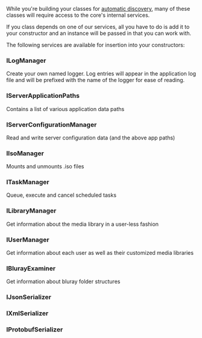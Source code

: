 While you're building your classes for [automatic discovery](https://github.com/MediaBrowser/MediaBrowser/wiki/Automatic-Type-Discovery), many of these classes will require access to the core's internal services.

If you class depends on one of our services, all you have to do is add it to your constructor and an instance will be passed in that you can work with.

The following services are available for insertion into your constructors:

### ILogManager 
Create your own named logger. Log entries will appear in the application log file and will be prefixed with the name of the logger for ease of reading.

### IServerApplicationPaths
Contains a list of various application data paths

### IServerConfigurationManager
Read and write server configuration data (and the above app paths)

### IIsoManager
Mounts and unmounts .iso files

### ITaskManager 
Queue, execute and cancel scheduled tasks

### ILibraryManager 
Get information about the media library in a user-less fashion

### IUserManager
Get information about each user as well as their customized media libraries

### IBlurayExaminer
Get information about bluray folder structures

### IJsonSerializer
### IXmlSerializer
### IProtobufSerializer